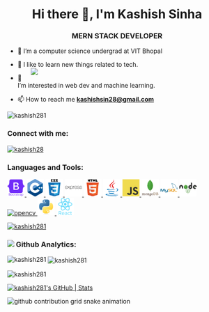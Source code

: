 <h1 align="center">Hi there 👋, I'm Kashish Sinha</h1>
<h3 align="center">MERN STACK DEVELOPER</h3>

- 👀 I’m a computer science undergrad at VIT Bhopal
- 🌱 I like to learn new things related to tech.                     <img src="https://private-user-images.githubusercontent.com/130341436/321733337-4971fc65-d600-4592-9ff1-7a25524efc4c.gif?jwt=eyJhbGciOiJIUzI1NiIsInR5cCI6IkpXVCJ9.eyJpc3MiOiJnaXRodWIuY29tIiwiYXVkIjoicmF3LmdpdGh1YnVzZXJjb250ZW50LmNvbSIsImtleSI6ImtleTUiLCJleHAiOjE3Mjc1MzEwMjcsIm5iZiI6MTcyNzUzMDcyNywicGF0aCI6Ii8xMzAzNDE0MzYvMzIxNzMzMzM3LTQ5NzFmYzY1LWQ2MDAtNDU5Mi05ZmYxLTdhMjU1MjRlZmM0Yy5naWY_WC1BbXotQWxnb3JpdGhtPUFXUzQtSE1BQy1TSEEyNTYmWC1BbXotQ3JlZGVudGlhbD1BS0lBVkNPRFlMU0E1M1BRSzRaQSUyRjIwMjQwOTI4JTJGdXMtZWFzdC0xJTJGczMlMkZhd3M0X3JlcXVlc3QmWC1BbXotRGF0ZT0yMDI0MDkyOFQxMzM4NDdaJlgtQW16LUV4cGlyZXM9MzAwJlgtQW16LVNpZ25hdHVyZT01YzI0Y2Y3MzU5YzhjYTljZTZmNTE5NzhmYmYxNjAzODczMjJjM2ZkNzVjYWVlNGYwYzZjYjhmMmYzMTRiMmU3JlgtQW16LVNpZ25lZEhlYWRlcnM9aG9zdCJ9.QPjoCpJ-BimDgPWySqbHEfOUYUPYxb8hBFOJsZRvzm8" align="right" width="450" />

- 💞️ I’m interested in web dev and machine learning.
- 📫 How to reach me **kashishsin28@gmail.com**




  
<p align="left"> <img src="https://komarev.com/ghpvc/?username=kashish281&label=Profile%20views&color=f5246d&style=flat" alt="kashish281" /> </p>

<h3 align="left">Connect with me:</h3>
<p align="left">
<a href="https://www.linkedin.com/in/kashish28/" target="blank"><img align="center" src="https://raw.githubusercontent.com/rahuldkjain/github-profile-readme-generator/master/src/images/icons/Social/linked-in-alt.svg" alt="kashish28" height="30" width="40" /></a>
</p>

<h3 align="left">Languages and Tools:</h3>
<p align="left"> <a href="https://getbootstrap.com" target="_blank" rel="noreferrer"> <img src="https://raw.githubusercontent.com/devicons/devicon/master/icons/bootstrap/bootstrap-plain-wordmark.svg" alt="bootstrap" width="40" height="40"/> </a> <a href="https://www.w3schools.com/cpp/" target="_blank" rel="noreferrer"> <img src="https://raw.githubusercontent.com/devicons/devicon/master/icons/cplusplus/cplusplus-original.svg" alt="cplusplus" width="40" height="40"/> </a> <a href="https://www.w3schools.com/css/" target="_blank" rel="noreferrer"> <img src="https://raw.githubusercontent.com/devicons/devicon/master/icons/css3/css3-original-wordmark.svg" alt="css3" width="40" height="40"/> </a> <a href="https://expressjs.com" target="_blank" rel="noreferrer"> <img src="https://raw.githubusercontent.com/devicons/devicon/master/icons/express/express-original-wordmark.svg" alt="express" width="40" height="40"/> </a> <a href="https://www.w3.org/html/" target="_blank" rel="noreferrer"> <img src="https://raw.githubusercontent.com/devicons/devicon/master/icons/html5/html5-original-wordmark.svg" alt="html5" width="40" height="40"/> </a> <a href="https://www.java.com" target="_blank" rel="noreferrer"> <img src="https://raw.githubusercontent.com/devicons/devicon/master/icons/java/java-original.svg" alt="java" width="40" height="40"/> </a> <a href="https://developer.mozilla.org/en-US/docs/Web/JavaScript" target="_blank" rel="noreferrer"> <img src="https://raw.githubusercontent.com/devicons/devicon/master/icons/javascript/javascript-original.svg" alt="javascript" width="40" height="40"/> </a> <a href="https://www.mongodb.com/" target="_blank" rel="noreferrer"> <img src="https://raw.githubusercontent.com/devicons/devicon/master/icons/mongodb/mongodb-original-wordmark.svg" alt="mongodb" width="40" height="40"/> </a> <a href="https://www.mysql.com/" target="_blank" rel="noreferrer"> <img src="https://raw.githubusercontent.com/devicons/devicon/master/icons/mysql/mysql-original-wordmark.svg" alt="mysql" width="40" height="40"/> </a> <a href="https://nodejs.org" target="_blank" rel="noreferrer"> <img src="https://raw.githubusercontent.com/devicons/devicon/master/icons/nodejs/nodejs-original-wordmark.svg" alt="nodejs" width="40" height="40"/> </a> <a href="https://opencv.org/" target="_blank" rel="noreferrer"> <img src="https://www.vectorlogo.zone/logos/opencv/opencv-icon.svg" alt="opencv" width="40" height="40"/> </a> <a href="https://www.python.org" target="_blank" rel="noreferrer"> <img src="https://raw.githubusercontent.com/devicons/devicon/master/icons/python/python-original.svg" alt="python" width="40" height="40"/> </a> <a href="https://reactjs.org/" target="_blank" rel="noreferrer"> <img src="https://raw.githubusercontent.com/devicons/devicon/master/icons/react/react-original-wordmark.svg" alt="react" width="40" height="40"/> </a> </p>

<p align="left"> <a href="https://github.com/ryo-ma/github-profile-trophy"><img src="https://github-profile-trophy.vercel.app/?username=kashish281" alt="kashish281" /></a> </p>




<h3><img src="https://media.giphy.com/media/iY8CRBdQXODJSCERIr/giphy.gif" width="30">&nbsp;Github Analytics: </h3>

<p><img align="left" src="https://github-readme-stats.vercel.app/api/top-langs?username=kashish281&show_icons=true&theme=dark&locale=en&layout=compact" alt="kashish281" /></p>

<p>&nbsp;<img align="center" src="https://github-readme-stats.vercel.app/api?username=kashish281&show_icons=true&theme=dark&text_color=ffffff&bg_color=141010&locale=en" alt="kashish281"/></p>

<p><img align="center" src="https://github-readme-streak-stats.herokuapp.com/?user=kashish281&theme=dark" alt="kashish281" height="200"></p>







[![kashish281's GitHub | Stats](https://stats.quine.sh/kashish281/github?theme=dark)](https://quine.sh?utm_source=widgets&utm_campaign=kashish281)


<img alt="github contribution grid snake animation" src="https://camo.githubusercontent.com/c09076c0ab5bfaf1bf0f39ecd9a2b95447094c289a2e14225b7602a4839b6279/68747470733a2f2f6765746c6f737430312e6769746875622e696f2f6769746875622d736e616b652e6769746875622e696f2f6769746875622d636f6e747269627574696f6e2d677269642d736e616b652e737667" data-canonical-src="https://getlost01.github.io/github-snake.github.io/github-contribution-grid-snake.svg" style="visibility:visible;max-width:100%;">

<!---
kashish281/kashish281 is a ✨ special ✨ repository because its `README.md` (this file) appears on your GitHub profile.
You can click the Preview link to take a look at your changes.
--->
